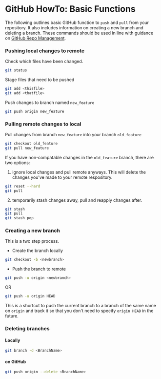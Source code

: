 
# GitHub HowTo: Basic Functions
The following outlines basic GitHub function to `push` and `pull` from your repository. It also includes information on creating a new branch and deleting a branch. These commands should be used in line with guidance on [GitHub Repo Management](https://ccbr.github.io/HowTos/GitHub/sop_repo/).

### Pushing local changes to remote

Check which files have been changed.

```bash
git status
```

Stage files that need to be pushed
```bash
git add <thisfile>
git add <thatfile>
```

Push changes to branch named `new_feature`
```bash
git push origin new_feature
```

### Pulling remote changes to local

Pull changes from branch `new_feature` into your branch `old_feature`
```bash
git checkout old_feature
git pull new_feature
```

If you have non-compatable changes in the `old_feature` branch, there are two options:
1) ignore local changes and pull remote anyways. This will delete the changes you've made to your remote respository.
```bash
git reset --hard
git pull
```
2) temporarily stash changes away, pull and reapply changes after.
```bash
git stash
git pull
git stash pop
```

### Creating a new branch

This is a two step process.

  * Create the branch locally
```bash
git checkout -b <newbranch>
```

 * Push the branch to remote
```bash
git push -u origin <newbranch>
```
OR
```bash
git push -u origin HEAD
```
This is a shortcut to push the current branch to a branch of the same name on `origin` and track it so that you don't need to specify `origin HEAD` in the future.


### Deleting branches

#### Locally

```bash
git branch -d <BranchName>
```

#### on GitHub

```bash
git push origin --delete <BranchName>
```
